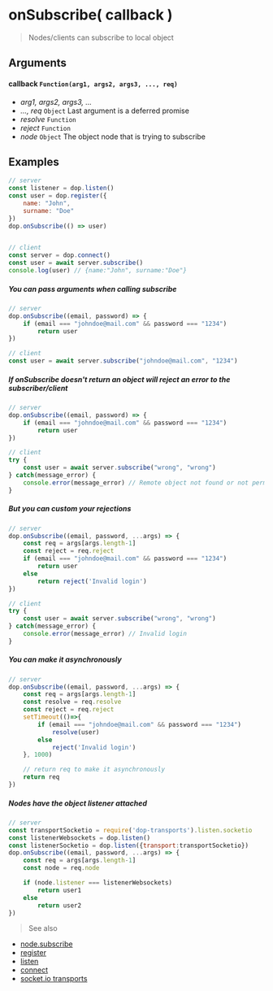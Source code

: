 # onSubscribe( callback )

> Nodes/clients can subscribe to local object

## Arguments

#### callback `Function(arg1, args2, args3, ..., req)`
- *arg1, args2, args3, ...*
- *..., req* `Object` Last argument is a deferred promise
 - *resolve* `Function`
 - *reject* `Function`
 - *node* `Object` The object node that is trying to subscribe


## Examples
```js
// server
const listener = dop.listen()
const user = dop.register({
    name: "John",
    surname: "Doe"
})
dop.onSubscribe(() => user)


// client
const server = dop.connect()
const user = await server.subscribe()
console.log(user) // {name:"John", surname:"Doe"}
```

##### You can pass arguments when calling subscribe

```js
// server
dop.onSubscribe((email, password) => {
    if (email === "johndoe@mail.com" && password === "1234")
        return user
})

// client
const user = await server.subscribe("johndoe@mail.com", "1234")
```

##### If onSubscribe doesn't return an object will reject an error to the subscriber/client

```js
// server
dop.onSubscribe((email, password) => {
    if (email === "johndoe@mail.com" && password === "1234")
        return user
})

// client
try {
    const user = await server.subscribe("wrong", "wrong")
} catch(message_error) {
    console.error(message_error) // Remote object not found or not permissions to use it
}
```




##### But you can custom your rejections

```js
// server
dop.onSubscribe((email, password, ...args) => {
    const req = args[args.length-1]
    const reject = req.reject
    if (email === "johndoe@mail.com" && password === "1234")
        return user
    else
        return reject('Invalid login')
})

// client
try {
    const user = await server.subscribe("wrong", "wrong")
} catch(message_error) {
    console.error(message_error) // Invalid login
}
```


##### You can make it asynchronously

```js
// server
dop.onSubscribe((email, password, ...args) => {
    const req = args[args.length-1]
    const resolve = req.resolve
    const reject = req.reject
    setTimeout(()=>{
        if (email === "johndoe@mail.com" && password === "1234")
            resolve(user)
        else
            reject('Invalid login')
    }, 1000)

    // return req to make it asynchronously
    return req
})
```



##### Nodes have the object listener attached

```js
// server
const transportSocketio = require('dop-transports').listen.socketio
const listenerWebsockets = dop.listen()
const listenerSocketio = dop.listen({transport:transportSocketio})
dop.onSubscribe((email, password, ...args) => {
    const req = args[args.length-1]
    const node = req.node

    if (node.listener === listenerWebsockets)
        return user1
    else
        return user2
})
```





> See also
- [node.subscribe](/api/javascript/subscribe)
- [register](/api/javascript/register)
- [listen](/api/javascript/listen)
- [connect](/api/javascript/connect)
- [socket.io transports](/transports/javascript/socketio)